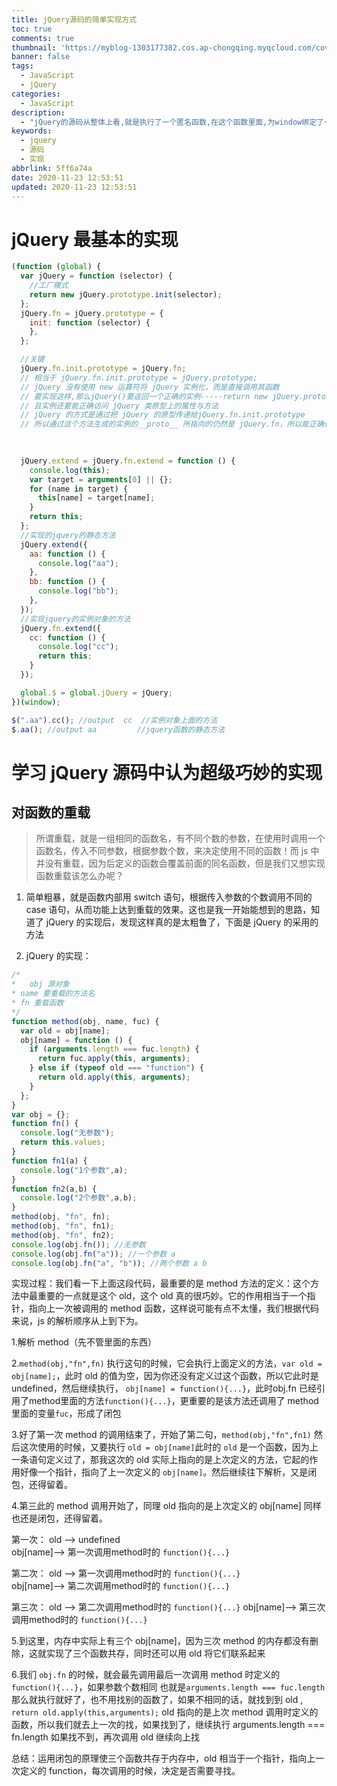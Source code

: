 ```yaml
---
title: jQuery源码的简单实现方式
toc: true
comments: true
thumbnail: 'https://myblog-1303177382.cos.ap-chongqing.myqcloud.com/cover%20(2).png'
banner: false
tags:
  - JavaScript
  - jQuery
categories:
  - JavaScript
description:
  - "jQuery的源码从整体上看,就是执行了一个匿名函数,在这个函数里面,为window绑定了一个$函数"
keywords:
  - jquery
  - 源码
  - 实现
abbrlink: 5ff6a74a
date: 2020-11-23 12:53:51
updated: 2020-11-23 12:53:51
---
```


# jQuery 最基本的实现


```js
(function (global) {
  var jQuery = function (selector) {
    //工厂模式
    return new jQuery.prototype.init(selector);
  };
  jQuery.fn = jQuery.prototype = {
    init: function (selector) {
    },
  };

  //关键
  jQuery.fn.init.prototype = jQuery.fn; 
  // 相当于 jQuery.fn.init.prototype = jQuery.prototype; 
  // jQuery 没有使用 new 运算符将 jQuery 实例化，而是直接调用其函数
  // 要实现这样,那么jQuery()要返回一个正确的实例-----return new jQuery.prototype.init(selector);
  // 且实例还要能正确访问 jQuery 类原型上的属性与方法
  // jQuery 的方式是通过把 jQuery 的原型传递给jQuery.fn.init.prototype
  // 所以通过这个方法生成的实例的__proto__ 所指向的仍然是 jQuery.fn，所以能正确访问 jQuery 原型上的属性与方法
  
  

  jQuery.extend = jQuery.fn.extend = function () {
    console.log(this);
    var target = arguments[0] || {};
    for (name in target) {
      this[name] = target[name];
    }
    return this;
  };
  //实现的jquery的静态方法
  jQuery.extend({
    aa: function () {
      console.log("aa");
    },
    bb: function () {
      console.log("bb");
    },
  });
  //实现jquery的实例对象的方法
  jQuery.fn.extend({
    cc: function () {
      console.log("cc");
      return this;
    }
  });

  global.$ = global.jQuery = jQuery;
})(window);

$(".aa").cc(); //output  cc  //实例对象上面的方法
$.aa(); //output aa         //jquery函数的静态方法
```


# 学习 jQuery 源码中认为超级巧妙的实现

## 对函数的重载

> 所谓重载，就是一组相同的函数名，有不同个数的参数，在使用时调用一个函数名，传入不同参数，根据参数个数，来决定使用不同的函数！而 js 中并没有重载，因为后定义的函数会覆盖前面的同名函数，但是我们又想实现函数重载该怎么办呢？

1. 简单粗暴，就是函数内部用 switch 语句，根据传入参数的个数调用不同的 case 语句，从而功能上达到重载的效果。这也是我一开始能想到的思路，知道了 jQuery 的实现后，发现这样真的是太粗鲁了，下面是 jQuery 的采用的方法

2. jQuery 的实现：

```js
/*
*	obj 源对象
* name 要重载的方法名
* fn 重载函数
*/
function method(obj, name, fuc) {
  var old = obj[name];
  obj[name] = function () {
    if (arguments.length === fuc.length) {
      return fuc.apply(this, arguments);
    } else if (typeof old === "function") {
      return old.apply(this, arguments);
    }
  };
}
var obj = {};
function fn() {
  console.log("无参数");
  return this.values;
}
function fn1(a) {
  console.log("1个参数",a);
}
function fn2(a,b) {
  console.log("2个参数",a,b);
}
method(obj, "fn", fn);
method(obj, "fn", fn1);
method(obj, "fn", fn2);
console.log(obj.fn()); //无参数
console.log(obj.fn("a")); //一个参数 a
console.log(obj.fn("a", "b")); //两个参数 a b
```

实现过程：我们看一下上面这段代码，最重要的是 method 方法的定义：这个方法中最重要的一点就是这个 old，这个 old 真的很巧妙。它的作用相当于一个指针，指向上一次被调用的 method 函数，这样说可能有点不太懂，我们根据代码来说，js 的解析顺序从上到下为。

1.解析 method（先不管里面的东西）

2.`method(obj,"fn",fn)` 执行这句的时候，它会执行上面定义的方法，`var old = obj[name];`，此时 old 的值为空，因为你还没有定义过这个函数，所以它此时是 undefined，然后继续执行， `obj[name] = function(){...}`，此时obj.fn 已经引用了method里面的方法`function(){...}`，更重要的是该方法还调用了 method 里面的变量`fuc`，形成了闭包

3.好了第一次 method 的调用结束了，开始了第二句，`method(obj,"fn",fn1)` 然后这次使用的时候，又要执行 `old = obj[name]`此时的 `old` 是一个函数，因为上一条语句定义过了，那我这次的 old 实际上指向的是上次定义的方法，它起的作用好像一个指针，指向了上一次定义的 `obj[name]`。然后继续往下解析，又是闭包，还得留着。

4.第三此的 method 调用开始了，同理 old 指向的是上次定义的 obj[name] 同样也还是闭包，还得留着。

第一次：
	old --> undefined     
	obj[name]--> 第一次调用method时的 `function(){...}`

第二次：
	old --> 第一次调用method时的 `function(){...}`     
	obj[name]--> 第二次调用method时的 `function(){...}`

第三次：
	old --> 第二次调用method时的 `function(){...}`
	obj[name]--> 第三次调用method时的 `function(){...}`

5.到这里，内存中实际上有三个 obj[name]，因为三次 method 的内存都没有删除，这就实现了三个函数共存，同时还可以用 old 将它们联系起来

6.我们 `obj.fn` 的时候，就会最先调用最后一次调用 method 时定义的 `function(){...}`，如果参数个数相同 也就是` arguments.length === fuc.length `那么就执行就好了，也不用找别的函数了，如果不相同的话，就找到到 old , `return old.apply(this,arguments);` old 指向的是上次 method 调用时定义的函数，所以我们就去上一次的找，如果找到了，继续执行 arguments.length === fn.length 如果找不到，再次调用 old 继续向上找

总结：运用闭包的原理使三个函数共存于内存中，old 相当于一个指针，指向上一次定义的 function，每次调用的时候，决定是否需要寻找。

